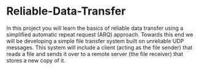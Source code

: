 # Reliable-Data-Transfer
In this project you will learn the basics of reliable data transfer using a simplified automatic repeat request (ARQ) approach. Towards this end we will be developing a simple file transfer system built on unreliable UDP messages. This system will include a client (acting as the file sender) that reads a file and sends it over to a remote server (the file receiver) that stores a new copy of it.
